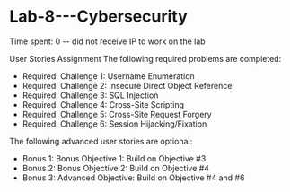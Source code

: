 # Lab-8---Cybersecurity

Time spent: 0 -- did not receive IP to work on the lab 

User Stories
Assignment
The following required problems are completed:

- Required: Challenge 1: Username Enumeration
- Required: Challenge 2: Insecure Direct Object Reference
- Required: Challenge 3: SQL Injection
- Required: Challenge 4: Cross-Site Scripting
- Required: Challenge 5: Cross-Site Request Forgery
- Required: Challenge 6: Session Hijacking/Fixation

The following advanced user stories are optional:

- Bonus 1: Bonus Objective 1: Build on Objective #3
- Bonus 2: Bonus Objective 2: Build on Objective #4
- Bonus 3: Advanced Objective: Build on Objective #4 and #6
